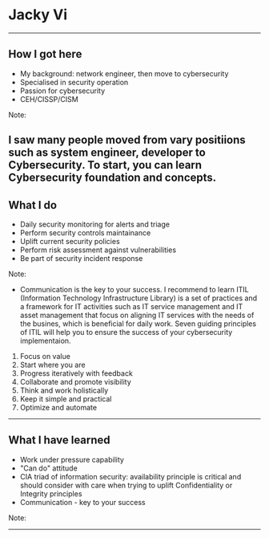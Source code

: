 # Jacky Vi

---

## How I got here

- My background: network engineer, then move to cybersecurity
- Specialised in security operation
- Passion for cybersecurity
- CEH/CISSP/CISM

Note:

I saw many people moved from vary positiions such as system engineer, developer to Cybersecurity. To start, you can learn Cybersecurity foundation and concepts.
---

## What I do

- Daily security monitoring for alerts and triage
- Perform security controls maintainance
- Uplift current security policies
- Perform risk assessment against vulnerabilities
- Be part of security incident response

Note:

- Communication is the key to your success. I recommend to learn ITIL (Information Technology Infrastructure Library) is a set of practices and a framework for IT activities such as IT service management and IT asset management that focus on aligning IT services with the needs of the busines, which is beneficial for daily work. Seven guiding principles of ITIL  will help you to ensure the success of your cybersecurity implementaion.
1. Focus on value
2. Start where you are
3. Progress iteratively with feedback
4. Collaborate and promote visibility
5. Think and work holistically
6. Keep it simple and practical
7. Optimize and automate
---

## What I have learned

- Work under pressure capability
- "Can do" attitude
- CIA triad of information security: availability principle is critical and should consider with care when trying to uplift Confidentiality or Integrity principles
- Communication - key to your success

Note:


---
